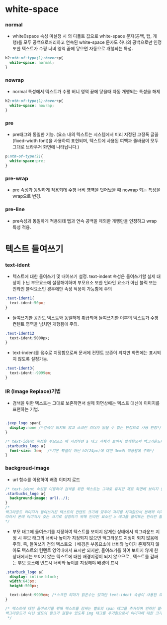 # white-space

### normal
- white0space 속성 미설정 시 의 디폴트 값으로 white-space 문자(공백, 탭, 개행)를 모두 공백으로처리하고 연속된 white-space 문자도 하나의 공백으로만 인정 
또한 텍스트가 수평 너비 영역 끝에 닿으면 자동으로 개행되는 특성.
```css
h2:nth-of-type(1):hover+p{
  white-space: normal;
}
```
### nowrap
- normal 특성에서 텍스트가 수평 버니 영역 끝에 닿을때 자동 개행되는 특성을 해제
```css
h2:nth-of-type(1):hover+p{
  white-space: nowrap;
}
```

### pre
- pre태그와 동일한 기능. (요소 내의 텍스트는 시스템에서 미리 지정된 고정폭 글꼴(fixed-width font)을 사용하여 표현되며, 텍스트에 사용된 여백과 줄바꿈이 모두 그대로 브라우저 화면에 나타납니다.)
```css
p:nth-of-type(2){
  white-space:pre;
}
```
### pre-wrap
- pre 속성과 동일하게 적용되데 수평 너비 영역을 벗어났을 때 nowrap 되는 특성을 wrap으로 변경.

### pre-line
- pre속성과 동일하게 적용되데 텝과 연속 공백을 제외한 개행만을 인정하고 wrap 특성 적용.

# 텍스트 들여쓰기

### text-ident
- 텍스트에 대한 들여쓰기 및 내어쓰기 설정. text-indent 속성은 들여쓰기할 실제 대상이 ㅏ닌 부모요소에 설정해야하며 부모요소 또한
  인라인 요소가 아닌 블럭 또는 인라인 블럭요소인 경우에만 속성 적용이 가능함에 주의
```css
.text-ident1{
  text-ident:50px;
}
```
- 들여쓰기한 공간도 텍스트와 동일하게 취급되어 들여쓰기한 이후의 텍스트가 수평 컨텐트 영역을 넘치면 개행됨에 주의.
```css
.text-ident12
  text-ident:5000px;
}
```

- text-indent를 음수로 지정함으로써 문서에 컨텐트 보존이 되지만 화면에는 표시되지 않도록 설정가능.
```css
.text-ident3{
  text-ident:-9999em;
}
```
### IR (Image Replace)기법
- 검색을 위한 텍스트는 그대로 보존하면서 실제 화면상에는 텍스트 대신에 이미지를 표현하는 기법.

```css

.jeep_logo span{
  display:none /*검색이 되지도 않고 스크린 리더가 읽을 수 없는 단점으로 사용 안함*/
}

/* text-ident 속성을 부모요소 에 지정하면 a 태그 자체가 보이지 않게됨으써 백그라운드에 대한링크가불가하므라 자식요소인 a 태그에 적용.*/
.starbucks_logo a{
  font-size: 3em;  /*기본 픽셀이 아닌 h2(24px)에 대한 3em이 적용됨에 주의*/
}
```

### backgroud-image
- url 함수를 이용하여 배경 이미지 로드

```css
/* text-ident 속성을 이용하여 검색을 위한 텍스트는 그대로 유지한 채로 화면에 보이지 않는 텍스트를 대체하여 링크가 걸릴 수 있도록 a 태그에 대한 백그라운드 이미지 설정.*/
.starbucks_logo a{
  background-image: url(../);
}
/*
백그라운드 이미지가 들여쓰기된 텍스트의 컨텐트 크기에 맞추어 자리를 차지함으써 본래의 이미지 크기가 텍스트 컨텐트 크기에 맞지 않으면, 이미지가 부분적으로만 표시되는 문제점 발생가능.
따라서 본래 이미지가 갖는 크기로 설정하기 위해 인라인 요소인 a 태그를 블럭또는 인라인 블럭 요소로 변경하여 이미지 킈 설정. 
*/
```

* 부모 태그에 들여쓰기를 지정하여 텍스트를 보이지 않게한 상태에서 백그라운드 지정 시 부모 태그의 너비나 높이가 지정되지 않으면 백그라운드 지정이 되지 않음에 주의.
  즉, 들여쓰기 전의 텍스트으 ㅣ배경은 부몽요소에 너비와 높이가 존재하지 않아도 텍스트의 컨텐트 영역내에서 표시만 되지만, 들여쓰기를 하여 보이지 않게 한 상태에서는 
보이지 않는 텍스트에 대한 배경지정이 되지 않으므로 , 텍스트를 감싸는 부모 요소에 반드시 너비와 높이를 지정해야 배경이 표시

```css
.starbuck_logo a{
  display: inline-block;
  width:643px;
  height:500px;

  text-ident:9999em; /*스크린 리더가 읽은수는 있지만 text-ident 속성이 사용된 요소가 많은 경우네는인덴트에 대한 반복적인 연산으로 인한 웹페이지 로딩 저하의 요인이 될 수 있음에 주의*/ 
}

/* 텍스트에 대한 들여쓰기를 위해 텍스트를 감싸는 별도의 span 태그를 추가하여 인라인 블럭요소로 변경후 text-ident 속성을 통해 화면에 표시되지 않도록 설정.
백그라운드가 아닌 별도의 링크가 걸릴수 있도록 img 태그를 추가함으로써 이미지에 대한 크기 설정 가능.
 */
```
